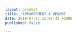 ```yaml
---
layout: produit
title: 'APPARTEMENT A VENDRE '
date: 2018-07-27 15:07:41 +0000
published: false

---
```


